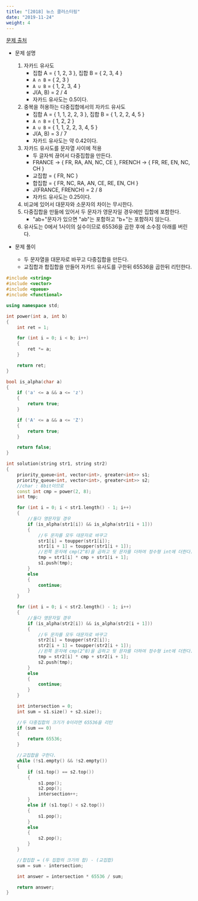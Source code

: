 ```yaml
---
title: "[2018] 뉴스 클러스터링"
date: "2019-11-24"
weight: 4
---
```


[문제 출처](https://programmers.co.kr/learn/courses/30/lessons/17677)

- 문제 설명
	1. 자카드 유사도
		- 집합 A = { 1, 2, 3 }, 집합 B = { 2, 3, 4 }
		- `A ∩ B` = { 2, 3 }
		- `A ∪ B` = { 1, 2, 3, 4 }
		- J(A, B) = 2 / 4
		- 자카드 유사도는 0.5이다.
	2. 중복을 허용하는 다중집합에서의 자카드 유사도
		- 집합 A = { 1, 1, 2, 2, 3 }, 집합 B = { 1, 2, 2, 4, 5 }
		- `A ∩ B` = { 1, 2, 2 }
		- `A ∪ B` = { 1, 1, 2, 2, 3, 4, 5 }
		- J(A, B) = 3 / 7
		- 자카드 유사도는 약 0.42이다.
	3. 자카드 유사도를 문자열 사이에 적용
		- 두 글자씩 끊어서 다중집합을 만든다.
		- FRANCE -> { FR, RA, AN, NC, CE }, FRENCH -> { FR, RE, EN, NC, CH }
		- 교집합 = { FR, NC }
		- 합집합 = { FR, NC, RA, AN, CE, RE, EN, CH }
		- J(FRANCE, FRENCH) =  2 / 8
		- 자카드 유사도는 0.25이다.
	4. 비교에 있어서 대문자와 소문자의 차이는 무시한다.
	5. 다중집합을 만듦에 있어서 두 문자가 영문자일 경우에만 집합에 포함한다.
		- "ab+"문자가 있으면 "ab"는 포함하고 "b+"는 포함하지 않는다.
	6. 유사도는 0에서 1사이의 실수이므로 65536을 곱한 후에 소수점 아래를 버린다.
	
- 문제 풀이
	- 두 문자열을 대문자로 바꾸고 다중집합을 만든다.
	- 교집합과 합집합을 만들어 자카드 유사도를 구한뒤 65536을 곱한뒤 리턴한다.
	
```cpp
#include <string>
#include <vector>
#include <queue>
#include <functional>

using namespace std;

int power(int a, int b)
{
	int ret = 1;

	for (int i = 0; i < b; i++)
	{
		ret *= a;
	}

	return ret;
}

bool is_alpha(char a)
{
	if ('a' <= a && a <= 'z')
	{
		return true;
	}

	if ('A' <= a && a <= 'Z')
	{
		return true;
	}

	return false;
}

int solution(string str1, string str2)
{
	priority_queue<int, vector<int>, greater<int>> s1;
	priority_queue<int, vector<int>, greater<int>> s2;
	//char : 8bit이므로
	const int cmp = power(2, 8);
	int tmp;

	for (int i = 0; i < str1.length() - 1; i++)
	{
		//둘다 영문자일 경우
		if (is_alpha(str1[i]) && is_alpha(str1[i + 1]))
		{
			//두 문자를 모두 대문자로 바꾸고
			str1[i] = toupper(str1[i]);
			str1[i + 1] = toupper(str1[i + 1]);
			//왼쪽 문자에 cmp(2^8)을 곱하고 뒷 문자를 더하여 정수형 int에 더한다.
			tmp = str1[i] * cmp + str1[i + 1];
			s1.push(tmp);
		}
		else
		{
			continue;
		}
	}

	for (int i = 0; i < str2.length() - 1; i++)
	{
		//둘다 영문자일 경우
		if (is_alpha(str2[i]) && is_alpha(str2[i + 1]))
		{
			//두 문자를 모두 대문자로 바꾸고
			str2[i] = toupper(str2[i]);
			str2[i + 1] = toupper(str2[i + 1]);
			//왼쪽 문자에 cmp(2^8)을 곱하고 뒷 문자를 더하여 정수형 int에 더한다.
			tmp = str2[i] * cmp + str2[i + 1];
			s2.push(tmp);
		}
		else
		{
			continue;
		}
	}

	int intersection = 0;
	int sum = s1.size() + s2.size();

	//두 다중집합의 크기가 0이라면 65536을 리턴
	if (sum == 0)
	{
		return 65536;
	}

	//교집합을 구한다.
	while (!s1.empty() && !s2.empty())
	{
		if (s1.top() == s2.top())
		{
			s1.pop();
			s2.pop();
			intersection++;
		}
		else if (s1.top() < s2.top())
		{
			s1.pop();
		}
		else
		{
			s2.pop();
		}
	}

	//합집합 = (두 집합의 크기의 합) - (교집합)
	sum = sum - intersection;

	int answer = intersection * 65536 / sum;

	return answer;
}
```